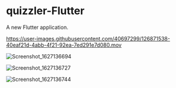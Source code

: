 # quizzler-Flutter

A new Flutter application.

https://user-images.githubusercontent.com/40697299/126871538-40eaf21d-4abb-4f21-92ea-7ed291e7d080.mov


![Screenshot_1627136694](https://user-images.githubusercontent.com/40697299/126871638-c4ff6b48-a3bc-46bc-a9b1-356c30ea47cb.png)

![Screenshot_1627136727](https://user-images.githubusercontent.com/40697299/126871640-9fb018ca-ea85-4012-bf6d-36088c555f39.png)

![Screenshot_1627136744](https://user-images.githubusercontent.com/40697299/126871641-23bd6652-c317-4d4b-9b4d-47e79390728d.png)


